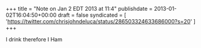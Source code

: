 +++
title = "Note on Jan 2 EDT 2013 at 11:4"
publishdate = 2013-01-02T16:04:50+00:00
draft = false
syndicated = [ 'https://twitter.com/chrisjohndeluca/status/286503324633686000?s=20' ]
+++

I drink therefore I Ham
